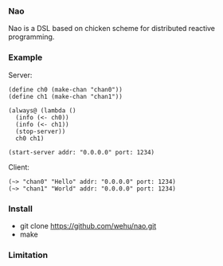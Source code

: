 ### Nao

Nao is a DSL based on chicken scheme for distributed reactive programming.

### Example

Server:

	(define ch0 (make-chan "chan0"))
	(define ch1 (make-chan "chan1"))

	(always@ (lambda ()
	  (info (<- ch0))
	  (info (<- ch1))
	  (stop-server))
	  ch0 ch1)

	(start-server addr: "0.0.0.0" port: 1234)

Client:

	(~> "chan0" "Hello" addr: "0.0.0.0" port: 1234)
	(~> "chan1" "World" addr: "0.0.0.0" port: 1234)

### Install

* git clone https://github.com/wehu/nao.git
* make

### Limitation

